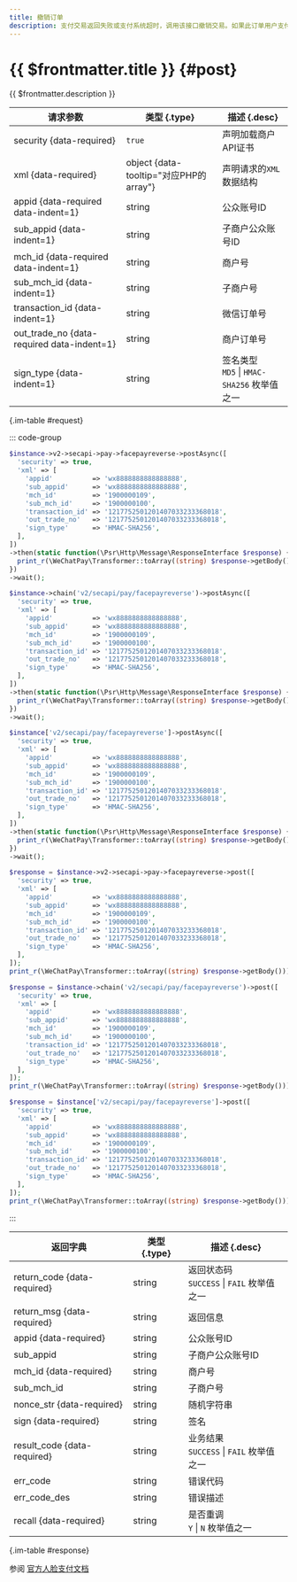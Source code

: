 ```yaml
---
title: 撤销订单
description: 支付交易返回失败或支付系统超时，调用该接口撤销交易。如果此订单用户支付失败，微信支付系统会将此订单关闭；如果用户支付成功，微信支付系统会将此订单资金退还给用户。调用支付接口后请勿立即调用撤销订单API，建议支付后至少15s后再调用撤销订单接口。
---
```


# {{ $frontmatter.title }} {#post}

{{ $frontmatter.description }}

| 请求参数 | 类型 {.type} | 描述 {.desc}
| --- | --- | ---
| security {data-required} | `true` | 声明加载商户API证书
| xml {data-required} | object {data-tooltip="对应PHP的array"} | 声明请求的`XML`数据结构
| appid {data-required data-indent=1} | string | 公众账号ID
| sub_appid {data-indent=1} | string | 子商户公众账号ID
| mch_id {data-required data-indent=1} | string | 商户号
| sub_mch_id {data-indent=1} | string | 子商户号
| transaction_id {data-indent=1} | string | 微信订单号
| out_trade_no {data-required data-indent=1} | string | 商户订单号
| sign_type {data-indent=1} | string | 签名类型<br/>`MD5` \| `HMAC-SHA256` 枚举值之一

{.im-table #request}

::: code-group

```php [异步纯链式]
$instance->v2->secapi->pay->facepayreverse->postAsync([
  'security' => true,
  'xml' => [
    'appid'          => 'wx8888888888888888',
    'sub_appid'      => 'wx8888888888888888',
    'mch_id'         => '1900000109',
    'sub_mch_id'     => '1900000100',
    'transaction_id' => '1217752501201407033233368018',
    'out_trade_no'   => '1217752501201407033233368018',
    'sign_type'      => 'HMAC-SHA256',
  ],
])
->then(static function(\Psr\Http\Message\ResponseInterface $response) {
  print_r(\WeChatPay\Transformer::toArray((string) $response->getBody()));
})
->wait();
```

```php [异步声明式]
$instance->chain('v2/secapi/pay/facepayreverse')->postAsync([
  'security' => true,
  'xml' => [
    'appid'          => 'wx8888888888888888',
    'sub_appid'      => 'wx8888888888888888',
    'mch_id'         => '1900000109',
    'sub_mch_id'     => '1900000100',
    'transaction_id' => '1217752501201407033233368018',
    'out_trade_no'   => '1217752501201407033233368018',
    'sign_type'      => 'HMAC-SHA256',
  ],
])
->then(static function(\Psr\Http\Message\ResponseInterface $response) {
  print_r(\WeChatPay\Transformer::toArray((string) $response->getBody()));
})
->wait();
```

```php [异步属性式]
$instance['v2/secapi/pay/facepayreverse']->postAsync([
  'security' => true,
  'xml' => [
    'appid'          => 'wx8888888888888888',
    'sub_appid'      => 'wx8888888888888888',
    'mch_id'         => '1900000109',
    'sub_mch_id'     => '1900000100',
    'transaction_id' => '1217752501201407033233368018',
    'out_trade_no'   => '1217752501201407033233368018',
    'sign_type'      => 'HMAC-SHA256',
  ],
])
->then(static function(\Psr\Http\Message\ResponseInterface $response) {
  print_r(\WeChatPay\Transformer::toArray((string) $response->getBody()));
})
->wait();
```

```php [同步纯链式]
$response = $instance->v2->secapi->pay->facepayreverse->post([
  'security' => true,
  'xml' => [
    'appid'          => 'wx8888888888888888',
    'sub_appid'      => 'wx8888888888888888',
    'mch_id'         => '1900000109',
    'sub_mch_id'     => '1900000100',
    'transaction_id' => '1217752501201407033233368018',
    'out_trade_no'   => '1217752501201407033233368018',
    'sign_type'      => 'HMAC-SHA256',
  ],
]);
print_r(\WeChatPay\Transformer::toArray((string) $response->getBody()));
```

```php [同步声明式]
$response = $instance->chain('v2/secapi/pay/facepayreverse')->post([
  'security' => true,
  'xml' => [
    'appid'          => 'wx8888888888888888',
    'sub_appid'      => 'wx8888888888888888',
    'mch_id'         => '1900000109',
    'sub_mch_id'     => '1900000100',
    'transaction_id' => '1217752501201407033233368018',
    'out_trade_no'   => '1217752501201407033233368018',
    'sign_type'      => 'HMAC-SHA256',
  ],
]);
print_r(\WeChatPay\Transformer::toArray((string) $response->getBody()));
```

```php [同步属性式]
$response = $instance['v2/secapi/pay/facepayreverse']->post([
  'security' => true,
  'xml' => [
    'appid'          => 'wx8888888888888888',
    'sub_appid'      => 'wx8888888888888888',
    'mch_id'         => '1900000109',
    'sub_mch_id'     => '1900000100',
    'transaction_id' => '1217752501201407033233368018',
    'out_trade_no'   => '1217752501201407033233368018',
    'sign_type'      => 'HMAC-SHA256',
  ],
]);
print_r(\WeChatPay\Transformer::toArray((string) $response->getBody()));
```

:::

| 返回字典 | 类型 {.type} | 描述 {.desc}
| --- | --- | ---
| return_code {data-required} | string | 返回状态码<br/>`SUCCESS` \| `FAIL` 枚举值之一
| return_msg {data-required} | string | 返回信息
| appid {data-required} | string | 公众账号ID
| sub_appid | string | 子商户公众账号ID
| mch_id {data-required} | string | 商户号
| sub_mch_id | string | 子商户号
| nonce_str {data-required} | string | 随机字符串
| sign {data-required} | string | 签名
| result_code {data-required} | string | 业务结果<br/>`SUCCESS` \| `FAIL` 枚举值之一
| err_code | string | 错误代码
| err_code_des | string | 错误描述
| recall {data-required} | string | 是否重调<br/>`Y` \| `N` 枚举值之一

{.im-table #response}

参阅 [官方人脸支付文档](https://share.weiyun.com/5dxUgCw)

